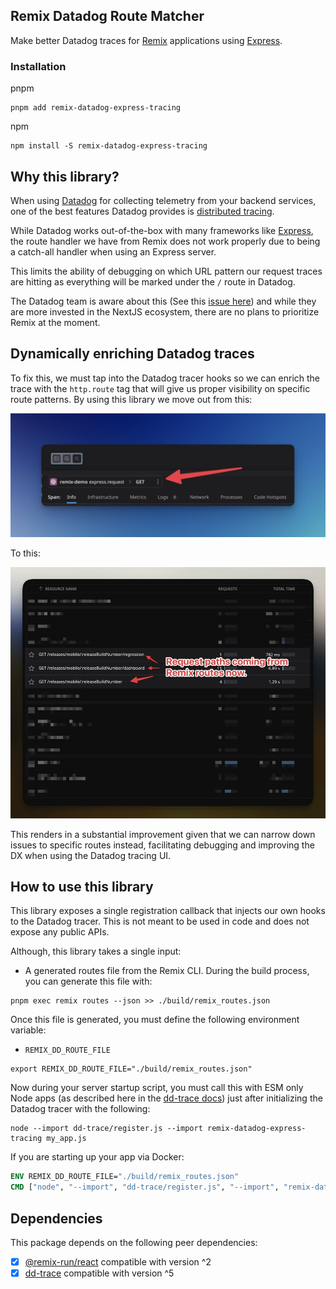 ## Remix Datadog Route Matcher

Make better Datadog traces for [Remix](https://remix.run/) applications using
[Express](https://expressjs.com/).

### Installation

pnpm

```shell
pnpm add remix-datadog-express-tracing
```

npm

```shell
npm install -S remix-datadog-express-tracing
```

## Why this library?

When using [Datadog](https://www.datadoghq.com/) for collecting telemetry from
your backend services, one of the best features Datadog provides is
[distributed tracing](https://www.datadoghq.com/knowledge-center/distributed-tracing/).

While Datadog works out-of-the-box with many frameworks like
[Express](https://expressjs.com/), the route handler we have from Remix does not
work properly due to being a catch-all handler when using an Express server.

This limits the ability of debugging on which URL pattern our request traces are
hitting as everything will be marked under the `/` route in Datadog.

The Datadog team is aware about this (See this
[issue here](https://github.com/DataDog/dd-trace-js/issues/3283#issuecomment-1653821725))
and while they are more invested in the NextJS ecosystem, there are no plans to
prioritize Remix at the moment.

## Dynamically enriching Datadog traces

To fix this, we must tap into the Datadog tracer hooks so we can enrich the
trace with the `http.route` tag that will give us proper visibility on specific
route patterns. By using this library we move out from this:

![Empty trace](./images/empty_trace.jpg)

To this:

![Rich trace](./images/rich_trace.jpg)

This renders in a substantial improvement given that we can narrow down issues
to specific routes instead, facilitating debugging and improving the DX when
using the Datadog tracing UI.

## How to use this library

This library exposes a single registration callback that injects our own hooks
to the Datadog tracer. This is not meant to be used in code and does not expose
any public APIs.

Although, this library takes a single input:

- A generated routes file from the Remix CLI. During the build process, you can
  generate this file with:

```shell
pnpm exec remix routes --json >> ./build/remix_routes.json
```

Once this file is generated, you must define the following environment variable:

- `REMIX_DD_ROUTE_FILE`

```shell
export REMIX_DD_ROUTE_FILE="./build/remix_routes.json"
```

Now during your server startup script, you must call this with ESM only Node
apps (as described here in the
[dd-trace docs](https://github.com/DataDog/dd-trace-js?tab=readme-ov-file#ecmascript-modules-esm-support))
just after initializing the Datadog tracer with the following:

```shell
node --import dd-trace/register.js --import remix-datadog-express-tracing my_app.js
```

If you are starting up your app via Docker:

```Dockerfile
ENV REMIX_DD_ROUTE_FILE="./build/remix_routes.json"
CMD ["node", "--import", "dd-trace/register.js", "--import", "remix-datadog-express-tracing", "./build/express/index.js"]
```

## Dependencies

This package depends on the following peer dependencies:

- [x] [@remix-run/react](https://www.npmjs.com/package/@remix-run/react)
      compatible with version ^2
- [x] [dd-trace](https://www.npmjs.com/package/dd-trace) compatible with version
      ^5

